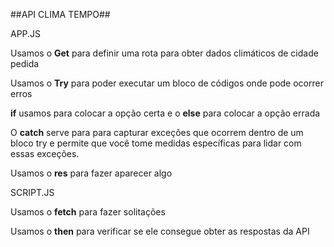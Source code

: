 ##API CLIMA TEMPO##

APP.JS

Usamos o **Get** para definir uma rota para obter dados climáticos de cidade pedida

Usamos o **Try** para poder executar um bloco de códigos onde pode ocorrer erros 

**if** usamos para colocar a opção certa e o **else** para colocar a opção errada

O **catch** serve para para capturar exceções que ocorrem dentro de um bloco try e permite que você tome medidas específicas para lidar com essas exceções.

Usamos o **res** para fazer aparecer algo

SCRIPT.JS

Usamos o **fetch** para fazer solitações

Usamos o **then** para verificar se ele consegue obter as respostas da API
